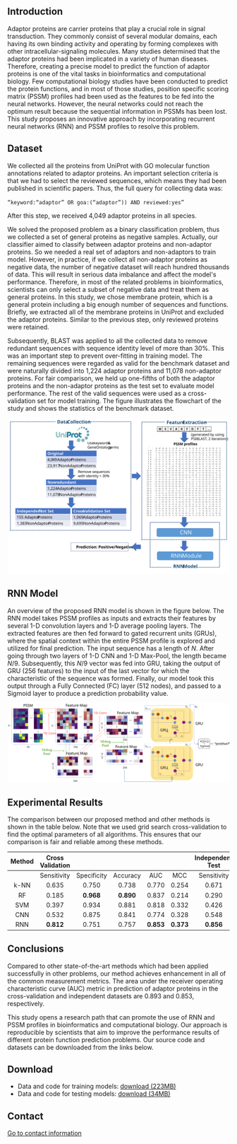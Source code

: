 ## Introduction

Adaptor proteins are carrier proteins that play a crucial role in signal transduction. They commonly consist of several modular domains, each having its own binding activity and operating by forming complexes with other intracellular-signaling molecules. Many studies determined that the adaptor proteins had been implicated in a variety of human diseases. Therefore, creating a precise model to predict the function of adaptor proteins is one of the vital tasks in bioinformatics and computational biology. Few computational biology studies have been conducted to predict the protein functions, and in most of those studies, position specific scoring matrix (PSSM) profiles had been used as the features to be fed into the neural networks. However, the neural networks could not reach the optimum result because the sequential information in PSSMs has been lost. This study proposes an innovative approach by incorporating recurrent neural networks (RNN) and PSSM profiles to resolve this problem.

## Dataset

We collected all the proteins from UniProt with GO molecular function annotations related to adaptor proteins. An important selection criteria is that we had to select the reviewed sequences, which means they had been published in scientific papers. Thus, the full query for collecting data was:

$\texttt{``keyword:``adaptor'' OR goa:(``adaptor'')) AND reviewed:yes''}$

After this step, we received 4,049 adaptor proteins in all species. 

We solved the proposed problem as a binary classification problem, thus we collected a set of general proteins as negative samples. Actually, our classifier aimed to classify between adaptor proteins and non-adaptor proteins. So we needed a real set of adaptors and non-adaptors to train model. However, in practice, if we collect all non-adaptor proteins as negative data, the number of negative dataset will reach hundred thousands of data. This will result in serious data imbalance and affect the model's performance. Therefore, in most of the related problems in bioinformatics, scientists can only select a subset of negative data and treat them as general proteins. In this study, we chose membrane protein, which is a general protein including a big enough number of sequences and functions. Briefly, we extracted all of the membrane proteins in UniProt and excluded the adaptor proteins. Similar to the previous step, only reviewed proteins were retained.

Subsequently, BLAST was applied to all the collected data to remove redundant sequences with sequence identity level of more than 30%. This was an important step to prevent over-fitting in training model. The remaining sequences were regarded as valid for the benchmark dataset and were naturally divided into 1,224 adaptor proteins and 11,078 non-adaptor proteins. For fair comparison, we held up one-fifths of both the adaptor proteins and the non-adaptor proteins as the test set to evaluate model performance. The rest of the valid sequences were used as a cross-validation set for model training. The figure illustrates the flowchart of the study and shows the statistics of the benchmark dataset.

<img src="flowchart.svg?sanitize=true" width="800">

## RNN Model

An overview of the proposed RNN model is shown in the figure below. The RNN model takes PSSM profiles as inputs and extracts their features by several 1-D convolution layers and 1-D average pooling layers. The extracted features are then fed forward to gated recurrent units (GRUs), where the spatial context within the entire PSSM profile is explored and utilized for final prediction. The input sequence has a length of $N$. After going through two layers of 1-D CNN and 1-D Max-Pool, the length became $N/9$. Subsequently, this $N/9$ vector was fed into GRU, taking the output of GRU (256 features) to the input of the last vector for which the characteristic of the sequence was formed. Finally, our model took this output through a Fully Connected (FC) layer (512 nodes), and passed to a Sigmoid layer to produce a prediction probability value.

<img src="architecture.svg?sanitize=true" width="800">

## Experimental Results

The comparison between our proposed method and other methods is shown in the table below. Note that we used grid search cross-validation to find the optimal parameters of all algorithms. This ensures that our comparison is fair and reliable among these methods.

| Method                                                                                              | Cross Validation |                    |                 |             |             | Independent Test |                    |                 |             |             |
| :-------------------------------------------------------------------------------------------------: | :--------------: | :----------------: | :-------------: | :---------: | :---------: | :--------------: | :----------------: | :-------------: | :---------: | :---------: |
|                                                                                                     | Sensitivity      | Specificity        | Accuracy        | AUC         | MCC         | Sensitivity      | Specificity        | Accuracy        | AUC         | MCC         |
| k-NN                                                                                                | 0\.635           | 0\.750             | 0\.738          | 0\.770      | 0\.254      | 0\.671           | 0\.751             | 0\.743          | 0\.791      | 0\.280      |
| RF                                                                                                  | 0\.185           | **0\.968**         | **0\.890**      | 0\.837      | 0\.214      | 0\.290           | 0\.923             | 0\.860          | 0\.838      | 0\.216      |
| SVM                                                                                                 | 0\.397           | 0\.934             | 0\.881          | 0\.818      | 0\.332      | 0\.426           | **0\.932**         | **0\.881**      | 0\.806      | 0\.353      |
| CNN                                                                                                 | 0\.532           | 0\.875             | 0\.841          | 0\.774      | 0\.328      | 0\.548           | 0\.873             | 0\.841          | 0\.783      | 0\.339      |
| RNN                                                                                                 | **0\.812**       | 0\.751             | 0\.757          | **0\.853**  | **0\.373**  | **0\.856**       | 0\.798             | 0\.804          | **0\.893**  | **0\.446**  |


## Conclusions

Compared to other state-of-the-art methods which had been applied successfully in other problems, our method achieves enhancement in all of the common measurement metrics. The area under the receiver operating characteristic curve (AUC) metric in prediction of adaptor proteins in the cross-validation and independent datasets are 0.893 and 0.853, respectively.

This study opens a research path that can promote the use of RNN and PSSM profiles in bioinformatics and computational biology. Our approach is reproducible by scientists that aim to improve the performance results of different protein function prediction problems. Our source code and datasets can be downloaded from the links below.

## Download

- Data and code for training models: [download (223MB)](TrainDataPSSM.zip)
- Data and code for testing models: [download (34MB)](TestDataPSSM.zip)

## Contact

[Go to contact information](http://homepages.ecs.vuw.ac.nz/~nguyenb5/contact.html)
